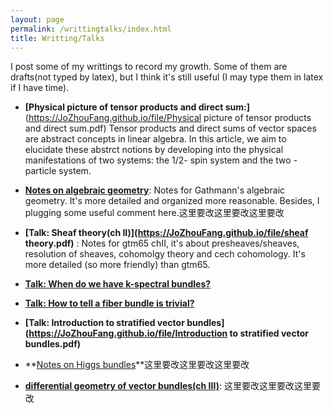 ```yaml
---
layout: page
permalink: /writtingtalks/index.html
title: Writting/Talks
---
```


I post some of my writtings to record my growth. Some of them are drafts(not typed by latex), but I think it's still useful (I may type them in latex if I have time).

- **[Physical picture of tensor products and direct sum:]**(https://JoZhouFang.github.io/file/Physical picture of tensor products and direct sum.pdf)
Tensor products and direct sums of vector spaces are abstract concepts
in linear algebra. In this article, we aim to elucidate these abstrct notions
by developing into the physical manifestations of two systems: the 1/2-
spin system and the two -particle system.

- **[Notes on algebraic geometry]()**: Notes for Gathmann's algebraic geometry. It's more detailed and organized more reasonable. Besides, I plugging some useful comment here.这里要改这里要改这里要改

- **[Talk: Sheaf theory(ch II)](https://JoZhouFang.github.io/file/sheaf theory.pdf)** : Notes for gtm65 chII, it's about presheaves/sheaves, resolution of sheaves, cohomolgy theory and cech cohomology. It's more detailed (so more friendly) than gtm65.

- **[Talk: When do we have k-spectral bundles?]()**

- **[Talk: How to tell a fiber bundle is trivial?]()**

- **[Talk: Introduction to stratified vector bundles](https://JoZhouFang.github.io/file/Introduction to stratified vector bundles.pdf)**

- **[Notes on Higgs bundles]()**这里要改这里要改这里要改

- **[differential geometry of vector bundles(ch III)]()**: 这里要改这里要改这里要改





